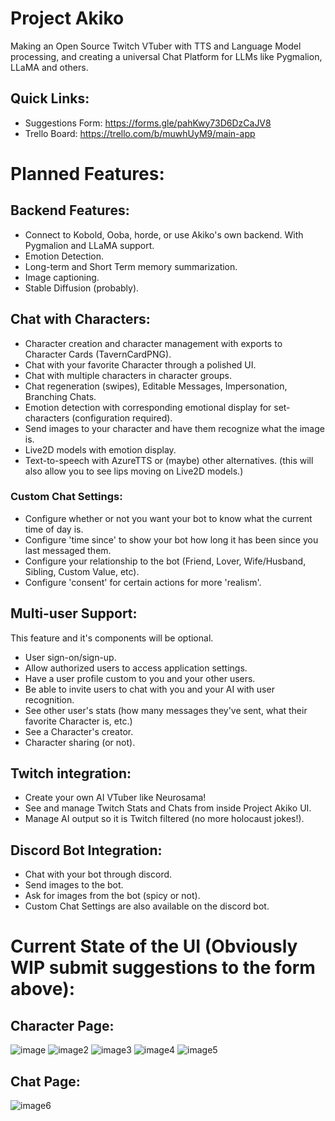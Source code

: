 # Project Akiko
 Making an Open Source Twitch VTuber with TTS and Language Model processing, and creating a universal Chat Platform for LLMs like Pygmalion, LLaMA and others.
## Quick Links:
- Suggestions Form: https://forms.gle/pahKwy73D6DzCaJV8
- Trello Board: https://trello.com/b/muwhUyM9/main-app
# Planned Features:
## Backend Features:
- Connect to Kobold, Ooba, horde, or use Akiko's own backend. With Pygmalion and LLaMA support.
- Emotion Detection.
- Long-term and Short Term memory summarization.
- Image captioning.
- Stable Diffusion (probably).
## Chat with Characters:
- Character creation and character management with exports to Character Cards (TavernCardPNG).
- Chat with your favorite Character through a polished UI. 
- Chat with multiple characters in character groups.
- Chat regeneration (swipes), Editable Messages, Impersonation, Branching Chats.
- Emotion detection with corresponding emotional display for set-characters (configuration required).
- Send images to your character and have them recognize what the image is.
- Live2D models with emotion display.
- Text-to-speech with AzureTTS or (maybe) other alternatives. (this will also allow you to see lips moving on Live2D models.)
### Custom Chat Settings:
- Configure whether or not you want your bot to know what the current time of day is.
- Configure 'time since' to show your bot how long it has been since you last messaged them.
- Configure your relationship to the bot (Friend, Lover, Wife/Husband, Sibling, Custom Value, etc).
- Configure 'consent' for certain actions for more 'realism'.
## Multi-user Support:
This feature and it's components will be optional.
- User sign-on/sign-up.
- Allow authorized users to access application settings.
- Have a user profile custom to you and your other users.
- Be able to invite users to chat with you and your AI with user recognition.
- See other user's stats (how many messages they've sent, what their favorite Character is, etc.)
- See a Character's creator.
- Character sharing (or not).
## Twitch integration: 
- Create your own AI VTuber like Neurosama!
- See and manage Twitch Stats and Chats from inside Project Akiko UI.
- Manage AI output so it is Twitch filtered (no more holocaust jokes!).
## Discord Bot Integration:
- Chat with your bot through discord.
- Send images to the bot.
- Ask for images from the bot (spicy or not).
- Custom Chat Settings are also available on the discord bot.
# Current State of the UI (Obviously WIP submit suggestions to the form above):
## Character Page:
![image](https://user-images.githubusercontent.com/26259870/226003543-e40e7c8d-afa5-4c2d-92b6-9bcca07ae228.png)
![image2](https://user-images.githubusercontent.com/26259870/226003564-08fc8e80-cc85-4eee-872e-7c3ca648e503.png)
![image3](https://user-images.githubusercontent.com/26259870/226003595-9aa603c6-823d-4427-8ed9-0607a4923322.png)
![image4](https://user-images.githubusercontent.com/26259870/226003629-7af874e2-3910-4f82-942b-46e017b9c72a.png)
![image5](https://user-images.githubusercontent.com/26259870/226003654-17564e32-9177-4d9d-9dad-b21a79f90c5b.png)
## Chat Page: 
![image6](https://user-images.githubusercontent.com/26259870/226005103-a1e3a04d-5df1-4462-bccb-647158b307b5.png)
